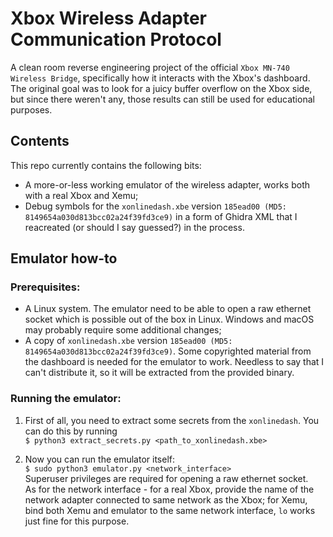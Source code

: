 # Xbox Wireless Adapter Communication Protocol

A clean room reverse engineering project of the official `Xbox MN-740 Wireless Bridge`, specifically how it interacts with the Xbox's dashboard. The original goal was to look for a juicy buffer overflow on the Xbox side, but since there weren't any, those results can still be used for educational purposes.

## Contents

This repo currently contains the following bits:
 - A more-or-less working emulator of the wireless adapter, works both with a real Xbox and Xemu;
 - Debug symbols for the `xonlinedash.xbe` version `185ead00 (MD5: 8149654a030d813bcc02a24f39fd3ce9)` in a form of Ghidra XML that I reacreated (or should I say guessed?) in the process.

## Emulator how-to

### Prerequisites:
- A Linux system. The emulator need to be able to open a raw ethernet socket which is possible out of the box in Linux. Windows and macOS may probably require some additional changes;
- A copy of `xonlinedash.xbe` version `185ead00 (MD5: 8149654a030d813bcc02a24f39fd3ce9)`. Some copyrighted material from the dashboard is needed for the emulator to work. Needless to say that I can't distribute it, so it will be extracted from the provided binary.

### Running the emulator:
1. First of all, you need to extract some secrets from the `xonlinedash`. You can do this by running  
`$ python3 extract_secrets.py <path_to_xonlinedash.xbe>`

2. Now you can run the emulator itself:  
`$ sudo python3 emulator.py <network_interface>`  
Superuser privileges are required for opening a raw ethernet socket.  
As for the network interface - for a real Xbox, provide the name of the network adapter connected to same network as the Xbox; for Xemu, bind both Xemu and emulator to the same network interface, `lo` works just fine for this purpose.